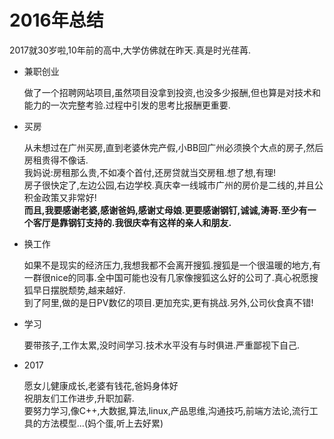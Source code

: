 # 2016年总结

2017就30岁啦,10年前的高中,大学仿佛就在昨天.真是时光荏苒.

- 兼职创业

  做了一个招聘网站项目,虽然项目没拿到投资,也没多少报酬,但也算是对技术和能力的一次完整考验.过程中引发的思考比报酬更重要.

- 买房

  从未想过在广州买房,直到老婆休完产假,小BB回广州必须换个大点的房子,然后房租贵得不像话.<br>
  我妈说:房租那么贵,不如凑个首付,还房贷就当交房租.想了想,有理!<br>
  房子很快定了,左边公园,右边学校.真庆幸一线城市广州的房价是二线的,并且公积金政策又非常好!<br>
  **而且,我要感谢老婆,感谢爸妈,感谢丈母娘.更要感谢钢钉,诚诚,涛哥.至少有一个客厅是靠钢钉支持的.我很庆幸有这样的亲人和朋友.**
  
- 换工作

  如果不是现实的经济压力,我想我都不会离开搜狐.搜狐是一个很温暖的地方,有一群很nice的同事.全中国可能也没有几家像搜狐这么好的公司了.真心祝愿搜狐早日摆脱颓势,越来越好.<br>
  到了阿里,做的是日PV数亿的项目.更加充实,更有挑战.另外,公司伙食真不错!
  
- 学习

  要带孩子,工作太累,没时间学习.技术水平没有与时俱进.严重鄙视下自己.
  
- 2017

  愿女儿健康成长,老婆有钱花,爸妈身体好<br>
  祝朋友们工作进步,升职加薪.<br>
  要努力学习,像C++,大数据,算法,linux,产品思维,沟通技巧,前端方法论,流行工具的方法模型...(妈个蛋,听上去好累)
